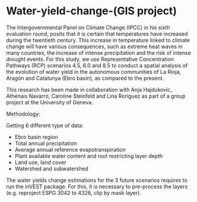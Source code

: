 # Water-yield-change-(GIS project)
The Intergovernmental Panel on Climate Change (IPCC) in his sixth evaluation round, posits that it is certain that temperatures have increased during the twentieth century. This increase in temperature linked to climate change will have various consequences, such as extreme heat waves in many countries, the increase of intense precipitation and the risk of intense drought events. For this study, we use Representative Concentration Pathways (RCP) scenarios 4.5, 6.0 and 8.5 to conduct a spatial analysis of the evolution of water yield in the autonomous communities of La Rioja, Aragón and Catalunya (Ebro basin), as compared to the present.

This research has been made in collaboration with Anja Hajdukovic, Athénais Navarro, Caroline Steinfeld and Lina Roriguez as part of a group project at the University of Geneva.

Methodology:

Getting 6 different type of data:
- Ebro basin region
- Total annual precipitation
- Average annual reference evapotranspiration
- Plant available water content and root restricting layer depth
- Land use, land cover
- Watershed and subwatershed

The water yields change estimations for the 3 future scenarios requires to run the inVEST package. For this, it is necessary to pre-process the layers (e.g. reproject ESPG 3042 to 4326, clip by mask layer).
